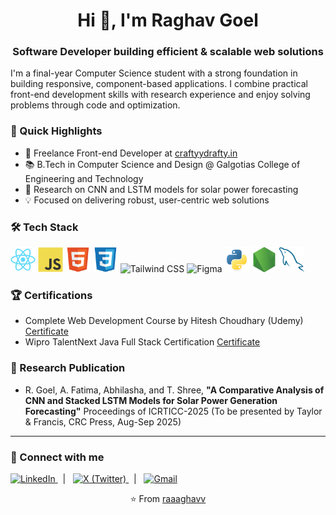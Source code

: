 <h1 align="center">Hi 👋, I'm Raghav Goel</h1>
<h3 align="center">Software Developer building efficient & scalable web solutions</h3>

<p align="left">
I'm a final-year Computer Science student with a strong foundation in building responsive, component-based applications. I combine practical front-end development skills with research experience and enjoy solving problems through code and optimization.
</p>

### 🚀 Quick Highlights
- 🔭 Freelance Front-end Developer at [craftyydrafty.in](https://www.craftyydrafty.in)
- 📚 B.Tech in Computer Science and Design @ Galgotias College of Engineering and Technology
- 📝 Research on CNN and LSTM models for solar power forecasting 
- 💡 Focused on delivering robust, user-centric web solutions

### 🛠️ Tech Stack
<p align="left">
  <img src="https://raw.githubusercontent.com/devicons/devicon/master/icons/react/react-original.svg" alt="React" width="40" height="40"/>
  <img src="https://raw.githubusercontent.com/devicons/devicon/master/icons/javascript/javascript-original.svg" alt="JavaScript" width="40" height="40"/>
  <img src="https://raw.githubusercontent.com/devicons/devicon/master/icons/html5/html5-original.svg" alt="HTML5" width="40" height="40"/>
  <img src="https://raw.githubusercontent.com/devicons/devicon/master/icons/css3/css3-original.svg" alt="CSS3" width="40" height="40"/>
  <img src="https://www.svgrepo.com/show/374118/tailwind.svg" alt="Tailwind CSS" width="40" height="40"/>
  <img src="https://www.vectorlogo.zone/logos/figma/figma-icon.svg" alt="Figma" width="40" height="40"/>
  <img src="https://raw.githubusercontent.com/devicons/devicon/master/icons/python/python-original.svg" alt="Python" width="40" height="40"/>
  <img src="https://raw.githubusercontent.com/devicons/devicon/master/icons/nodejs/nodejs-original.svg" alt="NodeJS" width="40" height="40"/>
  <img src="https://raw.githubusercontent.com/devicons/devicon/master/icons/mysql/mysql-original.svg" alt="MySQL" width="40" height="40"/>
</p>

### 🏆 Certifications
- Complete Web Development Course by Hitesh Choudhary (Udemy) [Certificate](https://drive.google.com/file/d/1oFW8LEKsP5FOfx_sRxhiuXMtU6oeNbUC/view)
- Wipro TalentNext Java Full Stack Certification [Certificate](https://cert.diceid.com/cid/8jV2945bq8?verify=true)

### 💫 Research Publication
- R. Goel, A. Fatima, Abhilasha, and T. Shree, **"A Comparative Analysis of CNN and Stacked LSTM Models for Solar Power Generation Forecasting"** Proceedings of ICRTICC-2025 (To be presented by Taylor & Francis, CRC Press, Aug-Sep 2025)

---

### 🤝 Connect with me

<p align="left">
  <a href="https://linkedin.com/in/raghav-goel01" target="_blank">
    <img src="https://raw.githubusercontent.com/rahuldkjain/github-profile-readme-generator/master/src/images/icons/Social/linked-in-alt.svg" alt="LinkedIn" height="30" width="40" />
  </a>
  &nbsp; | &nbsp;
  <a href="https://x.com/raaaghavvvvv?t=SKi0XhzRXyk1IltZme2fgw&s=09" target="_blank">
    <img src="https://cdn.simpleicons.org/x/ffffff" alt="X (Twitter)" height="30" width="40" />
  </a>
  &nbsp; | &nbsp;
  <a href="mailto:work.raghav01@gmail.com" target="_blank">
    <img src="https://upload.wikimedia.org/wikipedia/commons/4/4e/Gmail_Icon.png" alt="Gmail" height="35" width="40"/>
  </a>
</p>

<!-- <div align="center">-->
<!--     <img src="https://komarev.com/ghpvc/?username=raaaghavv&label=Profile%20views&color=0e75b6&style=flat" alt="profile views" /> -->
<!-- </div> -->

<p align="center">⭐️ From <a href="https://github.com/raaaghavv">raaaghavv</a></p>
